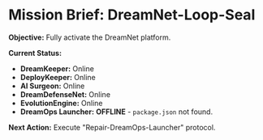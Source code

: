 
# Mission Brief: DreamNet-Loop-Seal

**Objective:** Fully activate the DreamNet platform.

**Current Status:**

*   **DreamKeeper:** Online
*   **DeployKeeper:** Online
*   **AI Surgeon:** Online
*   **DreamDefenseNet:** Online
*   **EvolutionEngine:** Online
*   **DreamOps Launcher:** **OFFLINE** - `package.json` not found.

**Next Action:** Execute "Repair-DreamOps-Launcher" protocol.
